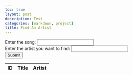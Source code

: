 ```yaml
---
toc: true
layout: post
description: Test
categories: [markdown, project]
title: Find An Artist
---
```


<html>
<head>
    <!-- load jQuery and DataTables styles and scripts -->
    <link rel="stylesheet" type="text/css" href="https://cdn.datatables.net/1.13.4/css/jquery.dataTables.min.css">
    <script type="text/javascript" src="https://code.jquery.com/jquery-3.6.0.min.js"></script>
    <script type="text/javascript" src="https://cdn.datatables.net/1.13.4/js/jquery.dataTables.min.js"></script>
</head>
<body>
    <div>
        <label for="song">Enter the song:</label>
        <input type="text" id="song">
    </div>
    <div>
        <label for="artist">Enter the artist you want to find:</label>
        <input type="text" id="artist">
    </div>
    <button onclick="songCheck()">Submit</button>
    <p id="out"></p>
    <table id="flaskTable" class="table" style="width:100%">
        <thead>
            <tr>
                <th>ID</th>
                <th>Title</th>
                <th>Artist</th>
            </tr>
        </thead>
        <tbody id="flaskBody"></tbody>
    </table>

<script>
        const table = document.getElementById('flaskTable');
        const songIn = document.getElementById('song');
        const artistIn = document.getElementById('artist');
        const outputElement = document.getElementById('out');

        function songCheck() {
            const artistl = artistIn.value.toLowerCase();
            const songl = songIn.value.toLowerCase();

            for (let i = 0; i < table.rows.length; i++) {
                const row = table.rows[i];

                for (let j = 0; j < row.cells.length; j++) {
                    const cell = row.cells[j];

                    if (cell.innerText.toLowerCase().includes(songl)) {
                        console.log(`Song found in row ${i}`);
                        const rowIndex = i;
                        const prodrow = table.rows[rowIndex];
                        const specrow = document.querySelector(`#flaskTable tr:nth-child(${i+1})`);
                        const speccells = specrow.querySelectorAll("td");

                        for (let k = 1; k < speccells.length; k++) {
                            const prodcell = prodrow.cells[k];
                            console.log(speccells[k].innerText.toLowerCase());
                            console.log(artistl);

                            if (speccells[k].innerText.toLowerCase().includes(artistl)) {
                                console.log('This song contains the artist you are looking for!');
                                outputElement.textContent = 'This song contains the artist you are looking for!';
                                return;
                            } else {
                                console.log('This song does not contain the artist you are looking for:(');
                                outputElement.textContent = 'This song does not contain the artist you are looking for:(';
                                return;
                            }
                        }
                    } else {
                        console.log('Song is not in our database. Check spelling or enter a different song.');
                        outputElement.textContent = 'Song is not in our database. Check spelling or enter a different song.';
                    }
                }
            }
        }

        $(document).ready(function() {
            fetch('https://playourshiny.duckdns.org/songdatabase', { mode: 'cors' })
                .then(response => {
                    if (!response.ok) {
                        throw new Error('API response failed');
                    }
                    return response.json();
                })
                .then(data => {
                    for (let i = 0; i < 20; i++) {
                        const row = data[i];
                        if (!row) {
                            break;
                        }
                        $('#flaskBody').append('<tr><td>' +
                            row.id + '</td><td>' +
                            row.title + '</td><td>' +
                            row.artist + '</td></tr>');
                    }
                    $("#flaskTable").DataTable();
                })
                .catch(error => {
                    console.error('Error:', error);
                });
        });
</script>
</body>
</html>

